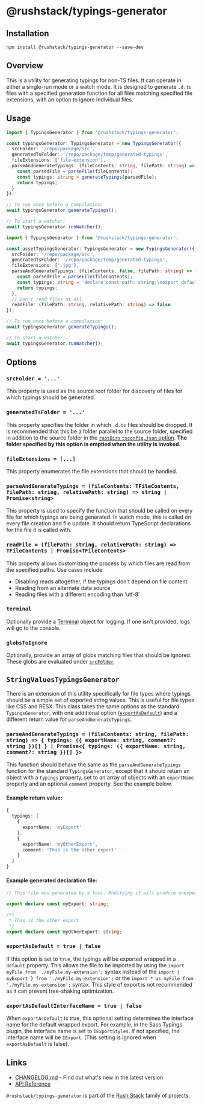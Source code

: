 # @rushstack/typings-generator

## Installation

`npm install @rushstack/typings-generator --save-dev`

## Overview

This is a utility for generating typings for non-TS files. It can operate in either a single-run mode or
a watch mode. It is designed to generate `.d.ts` files with a specified generation function for all files matching
specified file extensions, with an option to ignore individual files.

## Usage

```TypeScript
import { TypingsGenerator } from '@rushstack/typings-generator';

const typingsGenerator: TypingsGenerator = new TypingsGenerator({
  srcFolder: '/repo/package/src',
  generatedTsFolder: '/repo/package/temp/generated-typings',
  fileExtensions: ['file-extension'],
  parseAndGenerateTypings: (fileContents: string, filePath: string) => {
    const parsedFile = parseFile(fileContents);
    const typings: string = generateTypings(parsedFile);
    return typings;
  }
});

// To run once before a compilation:
await typingsGenerator.generateTypings();

// To start a watcher:
await typingsGenerator.runWatcher();
```

```TypeScript
import { TypingsGenerator } from '@rushstack/typings-generator';

const assetTypingsGenerator: TypingsGenerator = new TypingsGenerator({
  srcFolder: '/repo/package/src',
  generatedTsFolder: '/repo/package/temp/generated-typings',
  fileExtensions: ['.jpg'],
  parseAndGenerateTypings: (fileContents: false, filePath: string) => {
    const parsedFile = parseFile(fileContents);
    const typings: string = 'declare const path: string;\nexport default path;';
    return typings;
  },
  // Don't read files at all
  readFile: (filePath: string, relativePath: string) => false
});

// To run once before a compilation:
await typingsGenerator.generateTypings();

// To start a watcher:
await typingsGenerator.runWatcher();
```

## Options

### `srcFolder = '...'`

This property is used as the source root folder for discovery of files for which typings should be generated.

### `generatedTsFolder = '...'`

This property specifies the folder in which `.d.ts` files should be dropped. It is recommended
that this be a folder parallel to the source folder, specified in addition to the source folder in the
[`rootDirs` `tsconfig.json` option](https://www.typescriptlang.org/docs/handbook/compiler-options.html).
**The folder specified by this option is emptied when the utility is invoked.**

### `fileExtensions = [...]`

This property enumerates the file extensions that should be handled.

### `parseAndGenerateTypings = (fileContents: TFileContents, filePath: string, relativePath: string) => string | Promise<string>`

This property is used to specify the function that should be called on every file for which typings
are being generated. In watch mode, this is called on every file creation and file update. It should
return TypeScript declarations for the file it is called with.

### `readFile = (filePath: string, relativePath: string) => TFileContents | Promise<TFileContents>`

This property allows customizing the process by which files are read from the specified paths.
Use cases include:
- Disabling reads altogether, if the typings don't depend on file content
- Reading from an alternate data source
- Reading files with a different encoding than 'utf-8'

### `terminal`

Optionally provide a [Terminal](https://github.com/microsoft/rushstack/blob/main/libraries/terminal/src/Terminal.ts)
object for logging. If one isn't provided, logs will go to the console.

### `globsToIgnore`

Optionally, provide an array of globs matching files that should be ignored. These globs are evaluated
under [`srcFolder`](#srcFolder--)

## `StringValuesTypingsGenerator`

There is an extension of this utility specifically for file types where typings should be a simple
set of exported string values. This is useful for file types like CSS and RESX. This class takes
the same options as the standard `TypingsGenerator`, with one additional option ([`exportAsDefault`](#exportAsDefault--)) and a different return value for `parseAndGenerateTypings`.

### `parseAndGenerateTypings = (fileContents: string, filePath: string) => { typings: ({ exportName: string, comment?: string })[] } | Promise<{ typings: ({ exportName: string, comment?: string })[] }>`

This function should behave the same as the `parseAndGenerateTypings` function for the standard
`TypingsGenerator`, except that it should return an object with a `typings` property, set to
an array of objects with an `exportName` property and an optional `comment` property.
See the example below.

#### Example return value:

```TypeScript
{
  typings: [
    {
      exportName: 'myExport'
    },
    {
      exportName: 'myOtherExport',
      comment: 'This is the other export'
    }
  ]
}
```

#### Example generated declaration file:

```TypeScript
// This file was generated by a tool. Modifying it will produce unexpected behavior

export declare const myExport: string;

/**
 * This is the other export
 */
export declare const myOtherExport: string;

```

### `exportAsDefault = true | false`

If this option is set to `true`, the typings will be exported wrapped in a `default` property. This
allows the file to be imported by using the `import myFile from './myFile.my-extension';` syntax instead of
the `import { myExport } from './myFile.my-extension';` or the `import * as myFile from './myFile.my-extension';`
syntax. This style of export is not recommended as it can prevent tree-shaking optimization.

### `exportAsDefaultInterfaceName = true | false`

When `exportAsDefault` is true, this optional setting determines the interface name
for the default wrapped export. For example, in the Sass Typings plugin, the interface name
is set to `IExportStyles`. If not specified, the interface name will be `IExport`.
(This setting is ignored when `exportAsDefault` is false).

## Links

- [CHANGELOG.md](https://github.com/microsoft/rushstack/blob/main/libraries/typings-generator/CHANGELOG.md) - Find
  out what's new in the latest version
- [API Reference](https://api.rushstack.io/pages/typings-generator/)

`@rushstack/typings-generator` is part of the [Rush Stack](https://rushstack.io/) family of projects.
